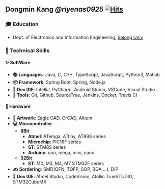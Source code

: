 ## Dongmin Kang ***@riyenas0925*** [![Hits](https://hits.seeyoufarm.com/api/count/incr/badge.svg?url=https%3A%2F%2Fgithub.com%2Friyenas0925)](https://hits.seeyoufarm.com)

### 🎓 Education
* Dept. of Electronics and Information Engineering, [Sejong Univ](http://home.sejong.ac.kr/~electrodpt/16.html)

### 🌱 Technical Skills
#### ✨ SoftWare
* **:books: Languages**: Java, C, C++, TypeScript, JavaScript, Python3, Matlab
* **:package: Framework**: Spring Boot, Spring, Node.js
* **:rocket: Dev IDE**: IntelliJ, PyCharm, Android Studio, VSCode, Visual Studio
* **:hammer: Tools**: Git, Github, SourceTree, Jenkins, Docker, Travis CI

#### 🔭 Hardware
* **:art: Artwork**: Eagle CAD, OrCAD, Altium
* **:computer: Microcontroller**
  * **8Bit**
    * **Atmel**: ATemga, ATtiny, AT89S series
    * **Microchip**: PIC16F series
    * **ST**: STM8S series
    * **Arduino**: uno, mega, mini, nano
  * **32Bit**
    * **ST**: M0, M3, M4, M7 STM32F series
* **✍️ Sordering**: SMD(QFN, TQFP, SOP, BGA ...), DIP
* **:rocket: Dev IDE**: Atmel Studio, CodeVision, Atollic TrueSTUDIO, STM32CubeMX
